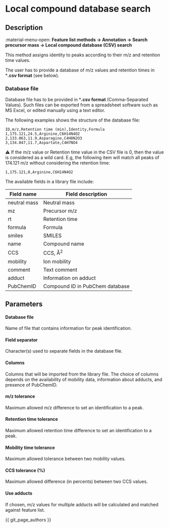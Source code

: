 # **Local compound database search**

## **Description**

:material-menu-open: **Feature list methods → Annotation → Search precursor mass → Local compound database (CSV) search**

This method assigns identity to peaks according to their m/z and retention time values. 

The user has to provide a database of m/z values and retention times in ***.csv format** (see below).

### **Database file**

Database file has to be provided in ***.csv format** (Comma-Separated Values). Such files can be exported from a spreadsheet software such as MS Excel, or edited manually using a text editor. 

The following examples shows the structure of the database file:

    ID,m/z,Retention time (min),Identity,Formula
    1,175.121,24.5,Arginine,C6H14N4O2
    2,133.063,11.9,Asparagine,C4H8N2O3
    3,134.047,11.7,Aspartate,C4H7NO4

:warning: If the m/z value or Retention time value in the CSV file is 0, then the value is considered as a wild card. E.g, the following item will match all peaks of 174.121 m/z without considering the retention time:

    1,175.121,0,Arginine,C6H14N4O2

The available fields in a library file include:

| Field name   | Field description               |
|--------------|---------------------------------|
| neutral mass | Neutral mass                    |
| mz           | Precursor m/z                   |
| rt           | Retention time                  |
| formula      | Formula                         |
| smiles       | SMILES                          |
| name         | Compound name                   |
| CCS          | CCS, Å<sup>2</sup>              |
| mobility     | Ion mobility                    |
| comment      | Text comment                    |
| adduct       | Information on adduct           |
| PubChemID    | Compound ID in PubChem database |

## **Parameters**

#### **Database file**

Name of file that contains information for peak identification.

#### **Field separator**

Character(s) used to separate fields in the database file.

#### **Columns**

Columns that will be imported from the library file. The choice of columns depends on the availability of mobility data, information about adducts, and presence of PubChemID.  

#### **m/z tolerance**

Maximum allowed m/z difference to set an identification to a peak.

#### **Retention time tolerance**

Maximum allowed retention time difference to set an identification to a peak.

#### **Mobility time tolerance**

Maximum allowed tolerance between two mobility values.

#### **CCS tolerance (%)**

Maximum allowed difference (in percents) between two CCS values.

#### **Use adducts**

If chosen, m/z values for multiple adducts will be calculated and matched against feature list.

{{ git_page_authors }}